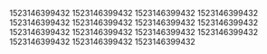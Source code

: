 1523146399432
1523146399432
1523146399432
1523146399432
1523146399432
1523146399432
1523146399432
1523146399432
1523146399432
1523146399432
1523146399432
1523146399432
1523146399432
1523146399432
1523146399432
